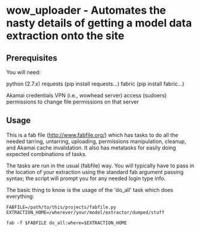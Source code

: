 # wow_uploader - Automates the nasty details of getting a model data extraction onto the site

## Prerequisites
You will need:

python (2.7.x)
requests (pip install requests...)
fabric (pip install fabric...)

Akamai credentials
VPN (i.e., wowhead server) access
(sudoers) permissions to change file permissions on that server 


## Usage
This is a fab file (http://www.fabfile.org/) which has tasks to do all the needed tarring, untarring, uploading, permissions manipulation, cleanup, and Akamai cache invalidation. It also has metatasks for easily doing expected combinations of tasks.

The tasks are run in the usual (fabfile) way. You will typically have to pass in the location of your extraction using the standard fab argument passing syntax; the script will prompt you for any needed login type info.

The basic thing to know is the usage of the 'do_all' task which does everything:

```
FABFILE=/path/to/this/projects/fabfile.py
EXTRACTION_HOME=/wherever/your/model/extractor/dumped/stuff

fab -f $FABFILE do_all:where=$EXTRACTION_HOME


```
